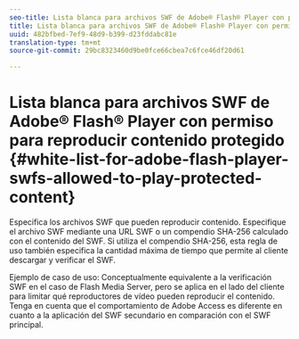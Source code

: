 ```yaml
---
seo-title: Lista blanca para archivos SWF de Adobe® Flash® Player con permiso para reproducir contenido protegido
title: Lista blanca para archivos SWF de Adobe® Flash® Player con permiso para reproducir contenido protegido
uuid: 482bfbed-7ef9-48d9-b399-d23fddabc81e
translation-type: tm+mt
source-git-commit: 29bc8323460d9be0fce66cbea7c6fce46df20d61

---
```



# Lista blanca para archivos SWF de Adobe® Flash® Player con permiso para reproducir contenido protegido {#white-list-for-adobe-flash-player-swfs-allowed-to-play-protected-content}

Especifica los archivos SWF que pueden reproducir contenido. Especifique el archivo SWF mediante una URL SWF o un compendio SHA-256 calculado con el contenido del SWF. Si utiliza el compendio SHA-256, esta regla de uso también especifica la cantidad máxima de tiempo que permite al cliente descargar y verificar el SWF.

Ejemplo de caso de uso: Conceptualmente equivalente a la verificación SWF en el caso de Flash Media Server, pero se aplica en el lado del cliente para limitar qué reproductores de vídeo pueden reproducir el contenido. Tenga en cuenta que el comportamiento de Adobe Access es diferente en cuanto a la aplicación del SWF secundario en comparación con el SWF principal.
